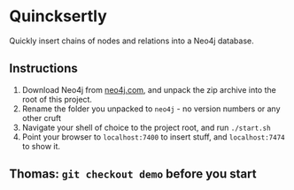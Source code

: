 # Quincksertly

Quickly insert chains of nodes and relations into a Neo4j database.

## Instructions

1. Download Neo4j from [neo4j.com](http://neo4j.com), and unpack the zip archive into the root of this project.
2. Rename the folder you unpacked to `neo4j` - no version numbers or any other cruft
3. Navigate your shell of choice to the project root, and run `./start.sh`
4. Point your browser to `localhost:7400` to insert stuff, and `localhost:7474` to show it.

## Thomas: `git checkout demo` before you start
